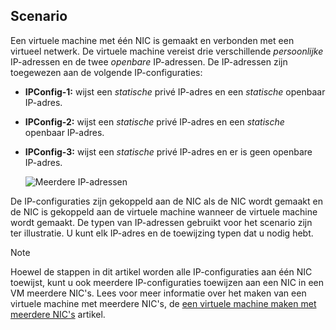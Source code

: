 ## <a name="scenario"></a>Scenario
Een virtuele machine met één NIC is gemaakt en verbonden met een virtueel netwerk. De virtuele machine vereist drie verschillende *persoonlijke* IP-adressen en de twee *openbare* IP-adressen. De IP-adressen zijn toegewezen aan de volgende IP-configuraties:

* **IPConfig-1:** wijst een *statische* privé IP-adres en een *statische* openbaar IP-adres.
* **IPConfig-2:** wijst een *statische* privé IP-adres en een *statische* openbaar IP-adres.
* **IPConfig-3:** wijst een *statische* privé IP-adres en er is geen openbare IP-adres.
  
    ![Meerdere IP-adressen](./media/virtual-network-multiple-ip-addresses-scenario/multiple-ipconfigs.png)

De IP-configuraties zijn gekoppeld aan de NIC als de NIC wordt gemaakt en de NIC is gekoppeld aan de virtuele machine wanneer de virtuele machine wordt gemaakt. De typen van IP-adressen gebruikt voor het scenario zijn ter illustratie. U kunt elk IP-adres en de toewijzing typen dat u nodig hebt.

> [!NOTE]
> Hoewel de stappen in dit artikel worden alle IP-configuraties aan één NIC toewijst, kunt u ook meerdere IP-configuraties toewijzen aan een NIC in een VM meerdere NIC's. Lees voor meer informatie over het maken van een virtuele machine met meerdere NIC's, de [een virtuele machine maken met meerdere NIC's](../articles/virtual-machines/windows/multiple-nics.md) artikel.